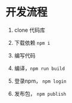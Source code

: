 # 开发流程

1.  clone 代码库

2. 下载依赖 `npm i`

3. 编写代码

4. 编译，`npm run build` 

5. 登录npm， `npm login`

6. 发布包， `npm publish`